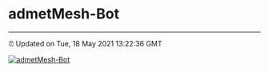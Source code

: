 # admetMesh-Bot
---
⏰ Updated on Tue, 18 May 2021 13:22:36 GMT

[![admetMesh-Bot](https://github.com/kotori-y/admetMesh-bot/actions/workflows/main.yml/badge.svg)](https://github.com/kotori-y/admetMesh-bot/actions/workflows/main.yml)
